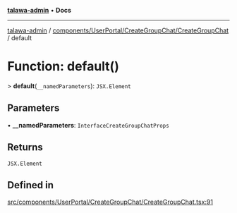 [**talawa-admin**](../../../../../README.md) • **Docs**

***

[talawa-admin](../../../../../modules.md) / [components/UserPortal/CreateGroupChat/CreateGroupChat](../README.md) / default

# Function: default()

\> **default**(`__namedParameters`): `JSX.Element`

## Parameters

• **\_\_namedParameters**: `InterfaceCreateGroupChatProps`

## Returns

`JSX.Element`

## Defined in

[src/components/UserPortal/CreateGroupChat/CreateGroupChat.tsx:91](https://github.com/PalisadoesFoundation/talawa-admin/blob/7a991b3aa824070bd53d6367f1ce7f072321af88/src/components/UserPortal/CreateGroupChat/CreateGroupChat.tsx#L91)

